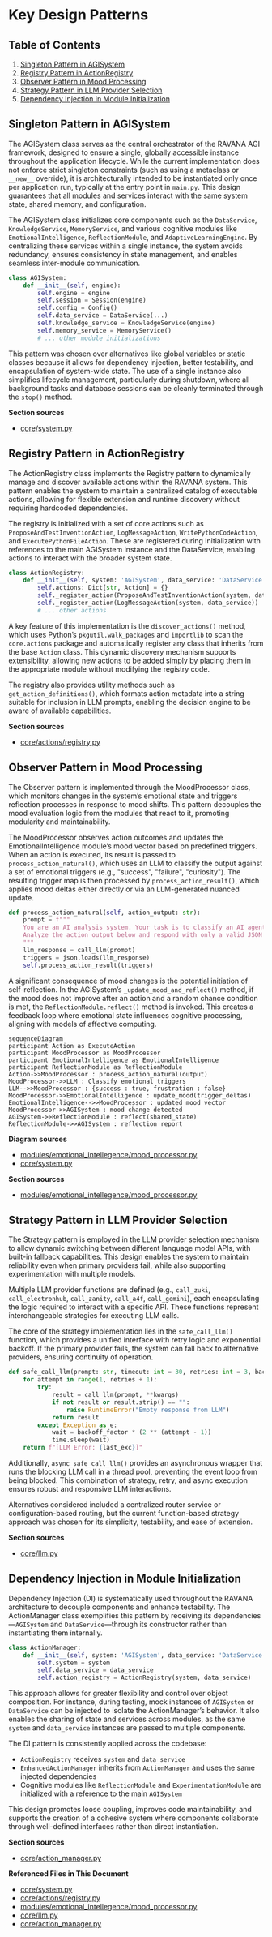 # Key Design Patterns



## Table of Contents
1. [Singleton Pattern in AGISystem](#singleton-pattern-in-agisystem)
2. [Registry Pattern in ActionRegistry](#registry-pattern-in-actionregistry)
3. [Observer Pattern in Mood Processing](#observer-pattern-in-mood-processing)
4. [Strategy Pattern in LLM Provider Selection](#strategy-pattern-in-llm-provider-selection)
5. [Dependency Injection in Module Initialization](#dependency-injection-in-module-initialization)

## Singleton Pattern in AGISystem

The AGISystem class serves as the central orchestrator of the RAVANA AGI framework, designed to ensure a single, globally accessible instance throughout the application lifecycle. While the current implementation does not enforce strict singleton constraints (such as using a metaclass or `__new__` override), it is architecturally intended to be instantiated only once per application run, typically at the entry point in `main.py`. This design guarantees that all modules and services interact with the same system state, shared memory, and configuration.

The AGISystem class initializes core components such as the `DataService`, `KnowledgeService`, `MemoryService`, and various cognitive modules like `EmotionalIntelligence`, `ReflectionModule`, and `AdaptiveLearningEngine`. By centralizing these services within a single instance, the system avoids redundancy, ensures consistency in state management, and enables seamless inter-module communication.

```python
class AGISystem:
    def __init__(self, engine):
        self.engine = engine
        self.session = Session(engine)
        self.config = Config()
        self.data_service = DataService(...)
        self.knowledge_service = KnowledgeService(engine)
        self.memory_service = MemoryService()
        # ... other module initializations
```

This pattern was chosen over alternatives like global variables or static classes because it allows for dependency injection, better testability, and encapsulation of system-wide state. The use of a single instance also simplifies lifecycle management, particularly during shutdown, where all background tasks and database sessions can be cleanly terminated through the `stop()` method.

**Section sources**
- [core/system.py](file://core/system.py#L34-L624)

## Registry Pattern in ActionRegistry

The ActionRegistry class implements the Registry pattern to dynamically manage and discover available actions within the RAVANA system. This pattern enables the system to maintain a centralized catalog of executable actions, allowing for flexible extension and runtime discovery without requiring hardcoded dependencies.

The registry is initialized with a set of core actions such as `ProposeAndTestInventionAction`, `LogMessageAction`, `WritePythonCodeAction`, and `ExecutePythonFileAction`. These are registered during initialization with references to the main AGISystem instance and the DataService, enabling actions to interact with the broader system state.

```python
class ActionRegistry:
    def __init__(self, system: 'AGISystem', data_service: 'DataService') -> None:
        self.actions: Dict[str, Action] = {}
        self._register_action(ProposeAndTestInventionAction(system, data_service))
        self._register_action(LogMessageAction(system, data_service))
        # ... other actions
```

A key feature of this implementation is the `discover_actions()` method, which uses Python’s `pkgutil.walk_packages` and `importlib` to scan the `core.actions` package and automatically register any class that inherits from the base `Action` class. This dynamic discovery mechanism supports extensibility, allowing new actions to be added simply by placing them in the appropriate module without modifying the registry code.

The registry also provides utility methods such as `get_action_definitions()`, which formats action metadata into a string suitable for inclusion in LLM prompts, enabling the decision engine to be aware of available capabilities.

**Section sources**
- [core/actions/registry.py](file://core/actions/registry.py#L14-L74)

## Observer Pattern in Mood Processing

The Observer pattern is implemented through the MoodProcessor class, which monitors changes in the system’s emotional state and triggers reflection processes in response to mood shifts. This pattern decouples the mood evaluation logic from the modules that react to it, promoting modularity and maintainability.

The MoodProcessor observes action outcomes and updates the EmotionalIntelligence module’s mood vector based on predefined triggers. When an action is executed, its result is passed to `process_action_natural()`, which uses an LLM to classify the output against a set of emotional triggers (e.g., "success", "failure", "curiosity"). The resulting trigger map is then processed by `process_action_result()`, which applies mood deltas either directly or via an LLM-generated nuanced update.

```python
def process_action_natural(self, action_output: str):
    prompt = f"""
    You are an AI analysis system. Your task is to classify an AI agent's action output based on predefined triggers.
    Analyze the action output below and respond with only a valid JSON object mapping each trigger to a boolean value.
    """
    llm_response = call_llm(prompt)
    triggers = json.loads(llm_response)
    self.process_action_result(triggers)
```

A significant consequence of mood changes is the potential initiation of self-reflection. In the AGISystem’s `_update_mood_and_reflect()` method, if the mood does not improve after an action and a random chance condition is met, the `ReflectionModule.reflect()` method is invoked. This creates a feedback loop where emotional state influences cognitive processing, aligning with models of affective computing.

```mermaid
sequenceDiagram
participant Action as ExecuteAction
participant MoodProcessor as MoodProcessor
participant EmotionalIntelligence as EmotionalIntelligence
participant ReflectionModule as ReflectionModule
Action->>MoodProcessor : process_action_natural(output)
MoodProcessor->>LLM : Classify emotional triggers
LLM-->>MoodProcessor : {success : true, frustration : false}
MoodProcessor->>EmotionalIntelligence : update_mood(trigger_deltas)
EmotionalIntelligence-->>MoodProcessor : updated mood vector
MoodProcessor->>AGISystem : mood change detected
AGISystem->>ReflectionModule : reflect(shared_state)
ReflectionModule->>AGISystem : reflection report
```

**Diagram sources**
- [modules/emotional_intellegence/mood_processor.py](file://modules/emotional_intellegence/mood_processor.py#L8-L103)
- [core/system.py](file://core/system.py#L34-L624)

**Section sources**
- [modules/emotional_intellegence/mood_processor.py](file://modules/emotional_intellegence/mood_processor.py#L8-L103)

## Strategy Pattern in LLM Provider Selection

The Strategy pattern is employed in the LLM provider selection mechanism to allow dynamic switching between different language model APIs, with built-in fallback capabilities. This design enables the system to maintain reliability even when primary providers fail, while also supporting experimentation with multiple models.

Multiple LLM provider functions are defined (e.g., `call_zuki`, `call_electronhub`, `call_zanity`, `call_a4f`, `call_gemini`), each encapsulating the logic required to interact with a specific API. These functions represent interchangeable strategies for executing LLM calls.

The core of the strategy implementation lies in the `safe_call_llm()` function, which provides a unified interface with retry logic and exponential backoff. If the primary provider fails, the system can fall back to alternative providers, ensuring continuity of operation.

```python
def safe_call_llm(prompt: str, timeout: int = 30, retries: int = 3, backoff_factor: float = 0.5, **kwargs) -> str:
    for attempt in range(1, retries + 1):
        try:
            result = call_llm(prompt, **kwargs)
            if not result or result.strip() == "":
                raise RuntimeError("Empty response from LLM")
            return result
        except Exception as e:
            wait = backoff_factor * (2 ** (attempt - 1))
            time.sleep(wait)
    return f"[LLM Error: {last_exc}]"
```

Additionally, `async_safe_call_llm()` provides an asynchronous wrapper that runs the blocking LLM call in a thread pool, preventing the event loop from being blocked. This combination of strategy, retry, and async execution ensures robust and responsive LLM interactions.

Alternatives considered included a centralized router service or configuration-based routing, but the current function-based strategy approach was chosen for its simplicity, testability, and ease of extension.

**Section sources**
- [core/llm.py](file://core/llm.py#L0-L199)

## Dependency Injection in Module Initialization

Dependency Injection (DI) is systematically used throughout the RAVANA architecture to decouple components and enhance testability. The ActionManager class exemplifies this pattern by receiving its dependencies—`AGISystem` and `DataService`—through its constructor rather than instantiating them internally.

```python
class ActionManager:
    def __init__(self, system: 'AGISystem', data_service: 'DataService'):
        self.system = system
        self.data_service = data_service
        self.action_registry = ActionRegistry(system, data_service)
```

This approach allows for greater flexibility and control over object composition. For instance, during testing, mock instances of `AGISystem` or `DataService` can be injected to isolate the ActionManager’s behavior. It also enables the sharing of state and services across modules, as the same `system` and `data_service` instances are passed to multiple components.

The DI pattern is consistently applied across the codebase:
- `ActionRegistry` receives `system` and `data_service`
- `EnhancedActionManager` inherits from `ActionManager` and uses the same injected dependencies
- Cognitive modules like `ReflectionModule` and `ExperimentationModule` are initialized with a reference to the main `AGISystem`

This design promotes loose coupling, improves code maintainability, and supports the creation of a cohesive system where components collaborate through well-defined interfaces rather than direct instantiation.

**Section sources**
- [core/action_manager.py](file://core/action_manager.py#L14-L126)

**Referenced Files in This Document**   
- [core/system.py](file://core/system.py)
- [core/actions/registry.py](file://core/actions/registry.py)
- [modules/emotional_intellegence/mood_processor.py](file://modules/emotional_intellegence/mood_processor.py)
- [core/llm.py](file://core/llm.py)
- [core/action_manager.py](file://core/action_manager.py)